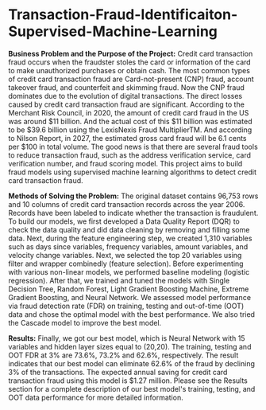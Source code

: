 # Transaction-Fraud-Identificaiton-Supervised-Machine-Learning
**Business Problem and the Purpose of the Project:**
Credit card transaction fraud occurs when the fraudster stoles the card or information of the card to make unauthorized purchases or obtain cash. The most common types of credit card transaction fraud are Card-not-present (CNP) fraud, account takeover fraud, and counterfeit and skimming fraud. Now the CNP fraud dominates due to the evolution of digital transactions. The direct losses caused by credit card transaction fraud are significant. According to the Merchant Risk Council, in 2020, the amount of credit card fraud in the US was around $11 billion. And the actual cost of this $11 billion was estimated to be $39.6 billion using the LexisNexis Fraud MultiplierTM. And according to Nilson Report, in 2027, the estimated gross card fraud will be 6.1 cents per $100 in total volume. The good news is that there are several fraud tools to reduce transaction fraud, such as the address verification service, card verification number, and fraud scoring model. This project aims to build fraud models using supervised machine learning algorithms to detect credit card transaction fraud.

**Methods of Solving the Problem:**
The original dataset contains 96,753 rows and 10 columns of credit card transaction records across the year 2006. Records have been labeled to indicate whether the transaction is fraudulent. To build our models, we first developed a Data Quality Report (DQR) to check the data quality and did data cleaning by removing and filling some data. Next, during the feature engineering step, we created 1,310 variables such as days since variables, frequency variables, amount variables, and velocity change variables. Next, we selected the top 20 variables using filter and wrapper combinedly (feature selection). Before experimenting with various non-linear models, we performed baseline modeling (logistic regression). After that, we trained and tuned the models with Single Decision Tree, Random Forest, Light Gradient Boosting Machine, Extreme Gradient Boosting, and Neural Network. We assessed model performance via fraud detection rate (FDR) on training, testing and out-of-time (OOT) data and chose the optimal model with the best performance. We also tried the Cascade model to improve the best model.

**Results:**
Finally, we got our best model, which is Neural Network with 15 variables and hidden layer sizes equal to (20,20). The training, testing and OOT FDR at 3% are 73.6%, 73.2% and 62.6%, respectively. The result indicates that our best model can eliminate 62.6% of the fraud by declining 3% of the transactions. The expected annual saving for credit card transaction fraud using this model is $1.27 million. Please see the Results section for a complete description of our best model's training, testing, and OOT data performance for more detailed information.
